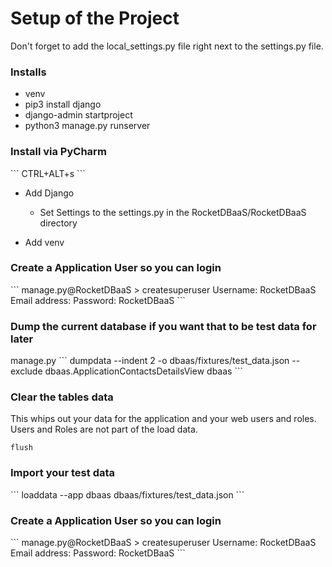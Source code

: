 <h1>Setup of the Project</h1>

Don't forget to add the local_settings.py file right next to the settings.py file.

<h3>Installs</h3>

 * venv
 * pip3 install django
 * django-admin startproject
 * python3 manage.py runserver

<h3>Install via PyCharm</h3>
```
CTRL+ALT+s
```

* Add Django
  * Set Settings to the settings.py in the RocketDBaaS/RocketDBaaS directory

* Add venv

<h3>Create a Application User so you can login</h3>
```
manage.py@RocketDBaaS > createsuperuser
Username:  RocketDBaaS
Email address:
Password:  RocketDBaaS
```

<h3>Dump the current database if you want that to be test data for later</h3>
manage.py 
```
  dumpdata --indent 2 -o dbaas/fixtures/test_data.json --exclude dbaas.ApplicationContactsDetailsView dbaas
```

<h3>Clear the tables data</h3>

This whips out your data for the application and your web users and roles.  Users and Roles are not part of the load data.
```
flush
```

<h3>Import your test data</h3>
```
    loaddata --app dbaas dbaas/fixtures/test_data.json
```

<h3>Create a Application User so you can login</h3>
```
manage.py@RocketDBaaS > createsuperuser
Username:  RocketDBaaS
Email address:
Password:  RocketDBaaS
```